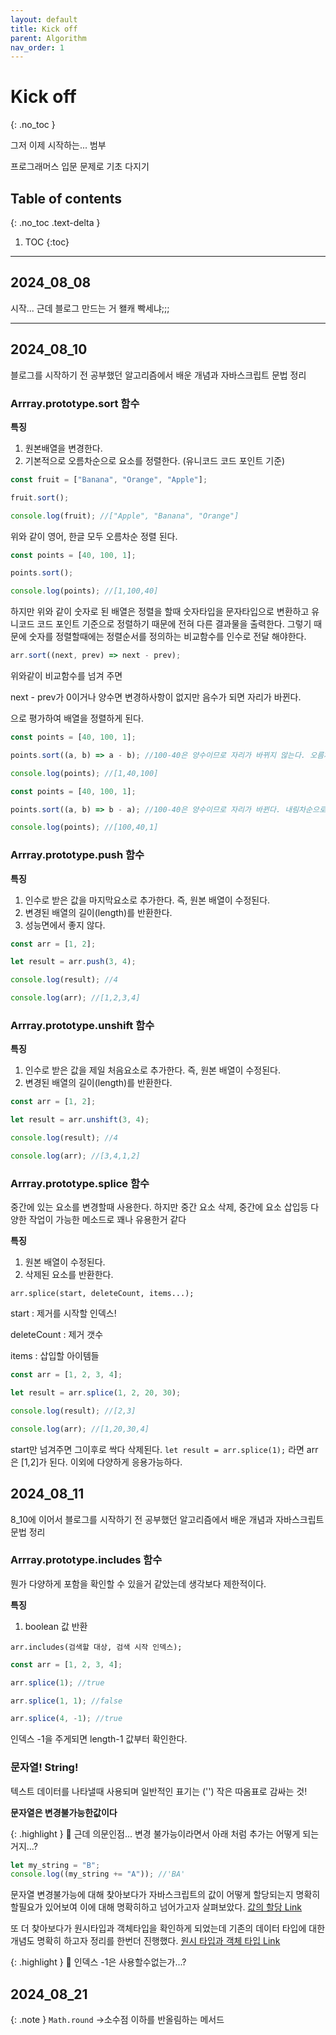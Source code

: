 ```yaml
---
layout: default
title: Kick off
parent: Algorithm
nav_order: 1
---
```


# Kick off

{: .no_toc }

그저 이제 시작하는... 범부

프로그래머스 입문 문제로 기초 다지기

## Table of contents

{: .no_toc .text-delta }

1. TOC
   {:toc}

---

## 2024_08_08

시작...
근데 블로그 만드는 거 왤캐 빡세냐;;;

---

## 2024_08_10

블로그를 시작하기 전 공부했던 알고리즘에서 배운 개념과 자바스크립트 문법 정리

### Arrray.prototype.sort 함수

**특징**

1. 원본배열을 변경한다.
2. 기본적으로 오름차순으로 요소를 정렬한다. (유니코드 코드 포인트 기준)

```js
const fruit = ["Banana", "Orange", "Apple"];

fruit.sort();

console.log(fruit); //["Apple", "Banana", "Orange"]
```

위와 같이 영어, 한글 모두 오름차순 정렬 된다.

```js
const points = [40, 100, 1];

points.sort();

console.log(points); //[1,100,40]
```

하지만 위와 같이 숫자로 된 배열은 정렬을 할때 숫자타입을 문자타입으로 변환하고 유니코드 코드 포인트 기준으로 정렬하기 때문에 전혀 다른 결과물을 출력한다. 그렇기 때문에 숫자를 정렬할때에는 정렬순서를 정의하는 비교함수를 인수로 전달 해야한다.

```js
arr.sort((next, prev) => next - prev);
```

위와같이 비교함수를 넘겨 주면

next - prev가 0이거나 양수면 변경하사항이 없지만 음수가 되면 자리가 바뀐다.

으로 평가하여 배열을 정렬하게 된다.

```js
const points = [40, 100, 1];

points.sort((a, b) => a - b); //100-40은 양수이므로 자리가 바뀌지 않는다. 오름차순 정렬이 된다.

console.log(points); //[1,40,100]
```

```js
const points = [40, 100, 1];

points.sort((a, b) => b - a); //100-40은 양수이므로 자리가 바뀐다. 내림차순으로 정렬이 된다.

console.log(points); //[100,40,1]
```

### Arrray.prototype.push 함수

**특징**

1. 인수로 받은 값을 마지막요소로 추가한다. 즉, 원본 배열이 수정된다.
2. 변경된 배열의 길이(length)를 반환한다.
3. 성능면에서 좋지 않다.

```js
const arr = [1, 2];

let result = arr.push(3, 4);

console.log(result); //4

console.log(arr); //[1,2,3,4]
```

### Arrray.prototype.unshift 함수

**특징**

1. 인수로 받은 값을 제일 처음요소로 추가한다. 즉, 원본 배열이 수정된다.
2. 변경된 배열의 길이(length)를 반환한다.

```js
const arr = [1, 2];

let result = arr.unshift(3, 4);

console.log(result); //4

console.log(arr); //[3,4,1,2]
```

### Arrray.prototype.splice 함수

중간에 있는 요소를 변경할때 사용한다. 하지만 중간 요소 삭제, 중간에 요소 삽입등 다양한 작업이 가능한 메소드로 꽤나 유용한거 같다

**특징**

1. 원본 배열이 수정된다.
2. 삭제된 요소를 반환한다.

`arr.splice(start, deleteCount, items...);`

start : 제거를 시작할 인덱스!

deleteCount : 제거 갯수

items : 삽입할 아이템들

```js
const arr = [1, 2, 3, 4];

let result = arr.splice(1, 2, 20, 30);

console.log(result); //[2,3]

console.log(arr); //[1,20,30,4]
```

start만 넘겨주면 그이후로 싹다 삭제된다. `let result = arr.splice(1);` 라면 arr은 [1,2]가 된다.
이외에 다양하게 응용가능하다.

## 2024_08_11

8_10에 이어서 블로그를 시작하기 전 공부했던 알고리즘에서 배운 개념과 자바스크립트 문법 정리

### Arrray.prototype.includes 함수

뭔가 다양하게 포함을 확인할 수 있을거 같았는데 생각보다 제한적이다.

**특징**

1. boolean 값 반환

`arr.includes(검색할 대상, 검색 시작 인덱스);`

```js
const arr = [1, 2, 3, 4];

arr.splice(1); //true

arr.splice(1, 1); //false

arr.splice(4, -1); //true
```

인덱스 -1을 주게되면 length-1 값부터 확인한다.

### 문자열! String!

텍스트 데이터를 나타낼때 사용되며 일반적인 표기는 ('') 작은 따옴표로 감싸는 것!

**문자열은 변경불가능한값이다**

{: .highlight }
🧐 근데 의문인점... 변경 불가능이라면서 아래 처럼 추가는 어떻게 되는거지...?

```js
let my_string = "B";
console.log((my_string += "A")); //'BA'
```

문자열 변경불가능에 대해 찾아보다가 자바스크립트의 값이 어떻게 할당되는지 명확히 할필요가 있어보여 이에 대해 명확히하고 넘어가고자 살펴보았다.
[값의 할당 Link]({https://merx88.github.io/docs/Javascript/mechanism/##값의-할당}/)

또 더 찾아보다가 원시타입과 객체타입을 확인하게 되었는데 기존의 데이터 타입에 대한 개념도 명확히 하고자 정리를 한번더 진행했다.
[원시 타입과 객체 타입 Link]({https://merx88.github.io/docs/Javascript/mechanism/##값의-할당}/)

{: .highlight }
🧐 인덱스 -1은 사용할수없는가...?

## 2024_08_21

{: .note }
`Math.round` ->소수점 이하를 반올림하는 메서드
